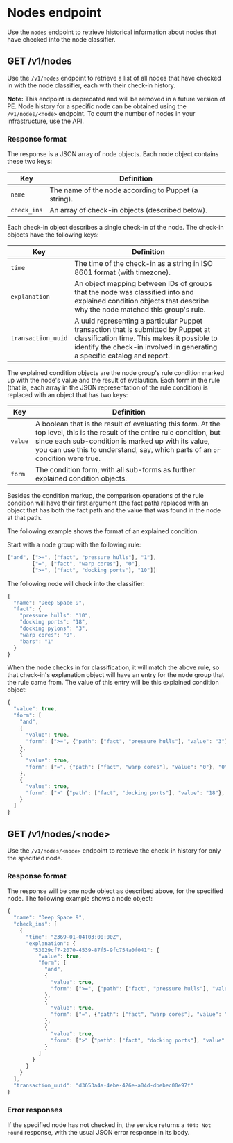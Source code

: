 # Nodes endpoint

Use the `nodes` endpoint to retrieve historical information about nodes that have checked into the node classifier.

## GET /v1/nodes

Use the `/v1/nodes` endpoint to retrieve a list of all nodes that have checked in with the node classifier, each with their check-in history.

**Note:** This endpoint is deprecated and will be removed in a future version of PE. Node history for a specific node can be obtained using the `/v1/nodes/<node>` endpoint. To count the number of nodes in your infrastructure, use the API.

### Response format

The response is a JSON array of node objects. Each node object contains these two keys:

|Key|Definition|
|---|----------|
|`name`|The name of the node according to Puppet \(a string\).|
|`check_ins`|An array of check-in objects \(described below\).|

Each check-in object describes a single check-in of the node. The check-in objects have the following keys:

|Key|Definition|
|---|----------|
|`time`|The time of the check-in as a string in ISO 8601 format \(with timezone\).|
|`explanation`|An object mapping between IDs of groups that the node was classified into and explained condition objects that describe why the node matched this group's rule.|
|`transaction_uuid`|A uuid representing a particular Puppet transaction that is submitted by Puppet at classification time. This makes it possible to identify the check-in involved in generating a specific catalog and report.|

The explained condition objects are the node group's rule condition marked up with the node's value and the result of evalaution. Each form in the rule \(that is, each array in the JSON representation of the rule condition\) is replaced with an object that has two keys:

|Key|Definition|
|---|----------|
|`value`|A boolean that is the result of evaluating this form. At the top level, this is the result of the entire rule condition, but since each sub-condition is marked up with its value, you can use this to understand, say, which parts of an `or` condition were true.|
|`form`|The condition form, with all sub-forms as further explained condition objects.|

Besides the condition markup, the comparison operations of the rule condition will have their first argument \(the fact path\) replaced with an object that has both the fact path and the value that was found in the node at that path.

The following example shows the format of an explained condition.

Start with a node group with the following rule:

```javascript
["and", [">=", ["fact", "pressure hulls"], "1"],
        ["=", ["fact", "warp cores"], "0"],
        [">=", ["fact", "docking ports"], "10"]]
```

The following node will check into the classifier:

```javascript
{
  "name": "Deep Space 9",
  "fact": {
    "pressure hulls": "10",
    "docking ports": "18",
    "docking pylons": "3",
    "warp cores": "0",
    "bars": "1"
  }
}
```

When the node checks in for classification, it will match the above rule, so that check-in's explanation object will have an entry for the node group that the rule came from. The value of this entry will be this explained condition object:

```javascript
{
  "value": true,
  "form": [
    "and",
    {
      "value": true,
      "form": [">=", {"path": ["fact", "pressure hulls"], "value": "3"}, "1"]
    },
    {
      "value": true,
      "form": ["=", {"path": ["fact", "warp cores"], "value": "0"}, "0"]
    },
    {
      "value": true,
      "form": [">" {"path": ["fact", "docking ports"], "value": "18"}, "9"]
    }
  ]
}
```

## GET /v1/nodes/<node\>

Use the `/v1/nodes/<node>` endpoint to retrieve the check-in history for only the specified node.

### Response format

The response will be one node object as described above, for the specified node. The following example shows a node object:

```javascript
{
  "name": "Deep Space 9",
  "check_ins": [
    {
      "time": "2369-01-04T03:00:00Z",
      "explanation": {
        "53029cf7-2070-4539-87f5-9fc754a0f041": {
          "value": true,
          "form": [
            "and",
            {
              "value": true,
              "form": [">=", {"path": ["fact", "pressure hulls"], "value": "3"}, "1"]
            },
            {
              "value": true,
              "form": ["=", {"path": ["fact", "warp cores"], "value": "0"}, "0"]
            },
            {
              "value": true,
              "form": [">" {"path": ["fact", "docking ports"], "value": "18"}, "9"]
            }
          ]
        }
      }
    }
  ],
  "transaction_uuid": "d3653a4a-4ebe-426e-a04d-dbebec00e97f"
}
```

### Error responses

If the specified node has not checked in, the service returns a `404: Not Found` response, with the usual JSON error response in its body.

